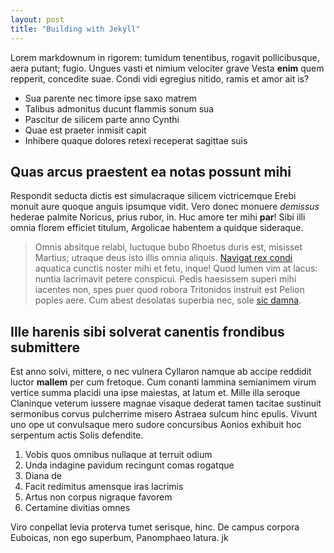 ```yaml
---
layout: post
title: "Building with Jekyll" 
---
```


Lorem markdownum in rigorem: tumidum tenentibus, rogavit pollicibusque, aera
putant; fugio. Ungues vasti et nimium velociter grave Vesta **enim** quem
repperit, concedite suae. Condi vidi egregius nitido, ramis et amor ait is?

- Sua parente nec timore ipse saxo matrem
- Talibus admonitus ducunt flammis sonum sua
- Pascitur de silicem parte anno Cynthi
- Quae est praeter inmisit capit
- Inhibere quaque dolores retexi receperat sagittae suis

## Quas arcus praestent ea notas possunt mihi

Respondit seducta dictis est simulacraque silicem victricemque Erebi monuit aure
quoque anguis ipsumque vidit. Vero donec monuere *demissus* hederae palmite
Noricus, prius rubor, in. Huc amore ter mihi **par**! Sibi illi omnia florem
efficiet titulum, Argolicae habentem a quidque sideraque.

> Omnis absitque relabi, luctuque bubo Rhoetus duris est, misisset Martius;
> utraque deus isto illis omnia aliquis. [Navigat rex
> condi](http://inhospita.io/longo) aquatica cunctis noster mihi et fetu, inque!
> Quod lumen vim at lacus: nuntia lacrimavit petere conspicui. Pedis haesissem
> superi mihi iacentes non, spes puer quod robora Tritonidos instruit est Pelion
> poples aere. Cum abest desolatas superbia nec, sole [sic
> damna](http://tota-saepe.io/).

## Ille harenis sibi solverat canentis frondibus submittere

Est anno solvi, mittere, o nec vulnera Cyllaron namque ab accipe reddidit luctor
**mallem** per cum fretoque. Cum conanti lammina semianimem virum vertice summa
placidi una ipse maiestas, at latum et. Mille illa seroque Claninque veterum
iussere magnae visaque dederat tamen tacitae sustinuit sermonibus corvus
pulcherrime misero Astraea sulcum hinc epulis. Vivunt uno ope ut convulsaque
mero sudore concursibus Aonios exhibuit hoc serpentum actis Solis defendite.

1. Vobis quos omnibus nullaque at terruit odium
2. Unda indagine pavidum recingunt comas rogatque
3. Diana de
4. Facit redimitus amensque iras lacrimis
5. Artus non corpus nigraque favorem
6. Certamine divitias omnes

Viro conpellat levia proterva tumet serisque, hinc. De campus corpora Euboicas,
non ego superbum, Panomphaeo latura.
jk
